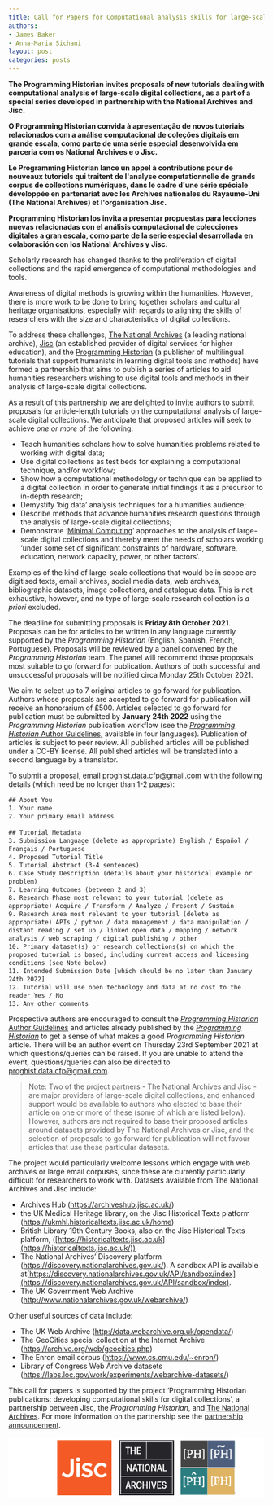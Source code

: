 ```yaml
---
title: Call for Papers for Computational analysis skills for large-scale humanities data
authors: 
- James Baker
- Anna-Maria Sichani
layout: post
categories: posts
---
```


**The Programming Historian invites proposals of new tutorials dealing with computational analysis of large-scale digital collections, as a part of a special series developed in partnership with the National Archives and Jisc.**

**O Programming Historian convida à apresentação de novos tutoriais relacionados com a análise computacional de coleções digitais em grande escala, como parte de uma série especial desenvolvida em parceria com os National Archives e o Jisc.**

**Le Programming Historian lance un appel à contributions pour de nouveaux tutoriels qui traitent de l'analyse computationnelle de grands corpus de collections numériques, dans le cadre d'une série spéciale développée en partenariat avec les Archives nationales du Rayaume-Uni (The National Archives) et l'organisation Jisc.**

**Programming Historian los invita a presentar propuestas para lecciones nuevas relacionadas con el análisis computacional de colecciones digitales a gran escala, como parte de la serie especial desarrollada en colaboración con los National Archives y Jisc.**

Scholarly research has changed thanks to the proliferation of digital collections and the rapid emergence of computational methodologies and tools. 

Awareness of digital methods is growing within the humanities. However, there is more work to be done to bring together scholars and cultural heritage organisations, especially with regards to aligning the skills of researchers with the size and characteristics of digital collections.

To address these challenges, [The National Archives](https://www.nationalarchives.gov.uk/) (a leading national archive), [Jisc](https://www.jisc.ac.uk/) (an established provider of digital services for higher education), and the [Programming Historian](https://programminghistorian.org/) (a publisher of multilingual tutorials that support humanists in learning digital tools and methods) have formed a partnership that aims to publish a series of articles to aid humanities researchers wishing to use digital tools and methods in their analysis of large-scale digital collections.

As a result of this partnership we are delighted to invite authors to submit proposals for article-length tutorials on the computational analysis of large-scale digital collections. We anticipate that proposed articles will seek to achieve *one or more* of the following:

- Teach humanities scholars how to solve humanities problems related to working with digital data;
- Use digital collections as test beds for explaining a computational technique, and/or workflow;
- Show how a computational methodology or technique can be applied to a digital collection in order to generate initial findings it as a precursor to in-depth research;
- Demystify ‘big data’ analysis techniques for a humanities audience;
- Describe methods that advance humanities research questions through the analysis of large-scale digital collections;
- Demonstrate ‘[Minimal Computing](http://go-dh.github.io/mincomp/about/)’ approaches to the analysis of large-scale digital collections and thereby meet the needs of scholars working ‘under some set of significant constraints of hardware, software, education, network capacity, power, or other factors’.

Examples of the kind of large-scale collections that would be in scope are digitised texts, email archives, social media data, web archives, bibliographic datasets, image collections, and catalogue data. This is not exhaustive, however, and no type of large-scale research collection is *a priori* excluded.

The deadline for submitting proposals is **Friday 8th October 2021**. Proposals can be for articles to be written in any language currently supported by the *Programming Historian* (English, Spanish, French, Portuguese). Proposals will be reviewed by a panel convened by the *Programming Historian* team. The panel will recommend those proposals most suitable to go forward for publication. Authors of both successful and unsuccessful proposals will be notified circa Monday 25th October 2021. 

We aim to select up to 7 original articles to go forward for publication. Authors whose proposals are accepted to go forward for publication will receive an honorarium of £500. Articles selected to go forward for publication must be submitted by **January 24th 2022** using the *Programming Historian* publication workflow (see the [*Programming Historian* Author Guidelines,](https://programminghistorian.org/en/author-guidelines) available in four languages). Publication of articles is subject to peer review. All published articles will be published under a CC-BY license. All published articles will be translated into a second language by a translator.

To submit a proposal, email proghist.data.cfp@gmail.com with the following details (which need be no longer than 1-2 pages):

```
## About You
1. Your name
2. Your primary email address

## Tutorial Metadata
3. Submission Language (delete as appropriate) English / Español / Français / Portuguese
4. Proposed Tutorial Title
5. Tutorial Abstract (3-4 sentences)
6. Case Study Description (details about your historical example or problem)
7. Learning Outcomes (between 2 and 3)
8. Research Phase most relevant to your tutorial (delete as appropriate) Acquire / Transform / Analyze / Present / Sustain
9. Research Area most relevant to your tutorial (delete as appropriate) APIs / python / data management / data manipulation / distant reading / set up / linked open data / mapping / network analysis / web scraping / digital publishing / other
10. Primary dataset(s) or research collections(s) on which the proposed tutorial is based, including current access and licensing conditions (see Note below)
11. Intended Submission Date [which should be no later than January 24th 2022]
12. Tutorial will use open technology and data at no cost to the reader Yes / No
13. Any other comments

```

Prospective authors are encouraged to consult the [*Programming Historian* Author Guidelines](https://programminghistorian.org/en/author-guidelines) and articles already published by the [*Programming Historian*](https://programminghistorian.org/en/lessons/) to get a sense of what makes a good *Programming Historian* article. There will be an author event on Thursday 23rd September 2021 at which questions/queries can be raised. If you are unable to attend the event, questions/queries can also be directed to proghist.data.cfp@gmail.com.

> Note: Two of the project partners - The National Archives and Jisc - are major providers of large-scale digital collections, and enhanced support would be available to authors who elected to base their article on one or more of these (some of which are listed below). However, authors are not required to base their proposed articles around datasets provided by The National Archives or Jisc, and the selection of proposals to go forward for publication will not favour articles that use these particular datasets.

The project would particularly welcome lessons which engage with web archives or large email corpuses, since these are currently particularly difficult for researchers to work with. Datasets available from The National Archives and Jisc include:

- Archives Hub (https://archiveshub.jisc.ac.uk/) 
- the UK Medical Heritage library, on the Jisc Historical Texts platform (https://ukmhl.historicaltexts.jisc.ac.uk/home) 
- British Library 19th Century Books, also on the Jisc Historical Texts platform, ([https://historicaltexts.jisc.ac.uk](https://historicaltexts.jisc.ac.uk/)) 
- The National Archives’ Discovery platform (https://discovery.nationalarchives.gov.uk/). A sandbox API is available at[https://discovery.nationalarchives.gov.uk/API/sandbox/index](https://discovery.nationalarchives.gov.uk/API/sandbox/index). 
- The UK Government Web Archive (http://www.nationalarchives.gov.uk/webarchive/)

Other useful sources of data include:

- The UK Web Archive (http://data.webarchive.org.uk/opendata/)
- The GeoCities special collection at the Internet Archive (https://archive.org/web/geocities.php)
- The Enron email corpus (https://www.cs.cmu.edu/~enron/)
- Library of Congress Web Archive datasets (https://labs.loc.gov/work/experiments/webarchive-datasets/)



This call for papers is supported by the project ‘Programming Historian publications: developing computational skills for digital collections’, a partnership between Jisc, the *Programming Historian*, and [The National Archives](https://nationalarchives.gov.uk/archives-sector/projects-and-programmes/plugged-in-powered-up/). For more information on the partnership see the [partnership announcement](https://digitisation.jiscinvolve.org/wp/2021/07/23/are-you-a-researcher-wanting-to-boost-your-skills-in-working-with-digital-collections/).

<img src="/images/jisc-na-ph-banner.png" alt="Logo images of JISC, the UK National Archives and Programming Historian"/>

